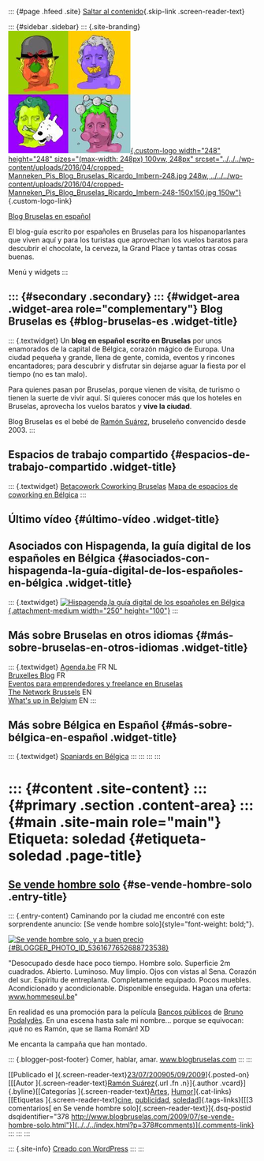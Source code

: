 ::: {#page .hfeed .site}
[Saltar al contenido](index.html#content){.skip-link
.screen-reader-text}

::: {#sidebar .sidebar}
::: {.site-branding}
[![](../../../wp-content/uploads/2016/04/cropped-Manneken_Pis_Blog_Bruselas_Ricardo_Imbern-248.jpg){.custom-logo
width="248" height="248" sizes="(max-width: 248px) 100vw, 248px"
srcset="../../../wp-content/uploads/2016/04/cropped-Manneken_Pis_Blog_Bruselas_Ricardo_Imbern-248.jpg 248w, ../../../wp-content/uploads/2016/04/cropped-Manneken_Pis_Blog_Bruselas_Ricardo_Imbern-248-150x150.jpg 150w"}](../../../index.html){.custom-logo-link}

[Blog Bruselas en español](../../../index.html)

El blog-guía escrito por españoles en Bruselas para los hispanoparlantes
que viven aquí y para los turistas que aprovechan los vuelos baratos
para descubrir el chocolate, la cerveza, la Grand Place y tantas otras
cosas buenas.

Menú y widgets
:::

::: {#secondary .secondary}
::: {#widget-area .widget-area role="complementary"}
Blog Bruselas es {#blog-bruselas-es .widget-title}
----------------

::: {.textwidget}
Un **blog en español escrito en Bruselas** por unos enamorados de la
capital de Bélgica, corazón mágico de Europa. Una ciudad pequeña y
grande, llena de gente, comida, eventos y rincones encantadores; para
descubrir y disfrutar sin dejarse aguar la fiesta por el tiempo (no es
tan malo).

Para quienes pasan por Bruselas, porque vienen de visita, de turismo o
tienen la suerte de vivir aquí. Sí quieres conocer más que los hoteles
en Bruselas, aprovecha los vuelos baratos y **vive la ciudad**.

Blog Bruselas es el bebé de [Ramón Suárez](http://www.ramonsuarez.com),
bruseleño convencido desde 2003.
:::

Espacios de trabajo compartido {#espacios-de-trabajo-compartido .widget-title}
------------------------------

::: {.textwidget}
[Betacowork Coworking Bruselas](http://www.betacowork.com) [Mapa de
espacios de coworking en Bélgica](http://coworkingbelgium.com)
:::

Último vídeo {#último-vídeo .widget-title}
------------

Asociados con Hispagenda, la guía digital de los españoles en Bélgica {#asociados-con-hispagenda-la-guía-digital-de-los-españoles-en-bélgica .widget-title}
---------------------------------------------------------------------

::: {.textwidget}
[![Hispagenda,la guía digital de los españoles en
Bélgica](../../../wp-content/uploads/2010/04/Hispagenda-250px.gif "Hispagenda, la guía digital de los españoles en Bélgica"){.attachment-medium
width="250" height="100"}](http://www.hispagenda.com)
:::

Más sobre Bruselas en otros idiomas {#más-sobre-bruselas-en-otros-idiomas .widget-title}
-----------------------------------

::: {.textwidget}
[Agenda.be](http://www.agenda.be) FR NL\
[Bruxelles Blog](http://www.bxlblog.be/) FR\
[Eventos para emprendedores y freelance en
Bruselas](http://www.betacowork.com/events/)\
[The Network
Brussels](http://groups.yahoo.com/group/TheNetworkBrussels/) EN\
[What\'s up in Belgium](http://www.whatsupin.be/) EN
:::

Más sobre Bélgica en Español {#más-sobre-bélgica-en-español .widget-title}
----------------------------

::: {.textwidget}
[Spaniards en Bélgica](http://www.spaniards.es/paises/belgica)
:::
:::
:::
:::

::: {#content .site-content}
::: {#primary .section .content-area}
::: {#main .site-main role="main"}
Etiqueta: soledad {#etiqueta-soledad .page-title}
=================

[Se vende hombre solo](../../../index.html?p=378) {#se-vende-hombre-solo .entry-title}
-------------------------------------------------

::: {.entry-content}
Caminando por la ciudad me encontré con este sorprendente anuncio: [Se
vende hombre solo]{style="font-weight: bold;"}.

[![Se vende hombre solo, y a buen
precio](http://2.bp.blogspot.com/_m9ESRqvSnjc/SmiBavCpXlI/AAAAAAAACr8/PqaCwG0t2xs/s400/se+vende+hombre+solo.JPG){#BLOGGER_PHOTO_ID_5361677652688723538}](http://2.bp.blogspot.com/_m9ESRqvSnjc/SmiBavCpXlI/AAAAAAAACr8/PqaCwG0t2xs/s1600-h/se+vende+hombre+solo.JPG)

"Desocupado desde hace poco tiempo. Hombre solo. Superficie 2m
cuadrados. Abierto. Luminoso. Muy limpio. Ojos con vistas al Sena.
Corazón del sur. Espíritu de entreplanta. Completamente equipado. Pocos
muebles. Acondicionado y acondicionable. Disponible enseguida. Hagan una
oferta: www.hommeseul.be"

En realidad es una promoción para la película [Bancos
públicos](http://www.hommeseul.be/) de [Bruno
Podalydès](http://fr.wikipedia.org/wiki/Bruno_Podalyd%C3%A8s). En una
escena hasta sale mi nombre... porque se equivocan: ¡qué no es Ramón,
que se llama Román! XD

Me encanta la campaña que han montado.

::: {.blogger-post-footer}
Comer, hablar, amar. www.blogbruselas.com
:::
:::

[[Publicado el
]{.screen-reader-text}[23/07/200905/09/2009](../../../index.html?p=378)]{.posted-on}[[[Autor
]{.screen-reader-text}[Ramón
Suárez](../../2010/04/30/index.html?author=2){.url .fn .n}]{.author
.vcard}]{.byline}[[Categorías
]{.screen-reader-text}[Artes](../../category/artes/index.html),
[Humor](../../category/humor/index.html)]{.cat-links}[[Etiquetas
]{.screen-reader-text}[cine](../cine/index.html),
[publicidad](../publicidad/index.html),
[soledad](index.html)]{.tags-links}[[[3 comentarios[ en Se vende hombre
solo]{.screen-reader-text}]{.dsq-postid
dsqidentifier="378 http://www.blogbruselas.com/2009/07/se-vende-hombre-solo.html"}](../../../index.html?p=378#comments)]{.comments-link}
:::
:::
:::

::: {.site-info}
[Creado con WordPress](https://es.wordpress.org/)
:::
:::
